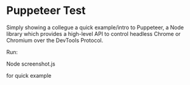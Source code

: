 #  Puppeteer Test

Simply showing a collegue a quick example/intro to Puppeteer, a Node library which provides a high-level API to control headless Chrome or Chromium  over the DevTools Protocol. 

Run:

Node screenshot.js 

for quick example


 